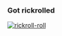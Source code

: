 ### Got rickrolled

<a href="https://github.com/Nathtruyts">


![rickroll-roll](https://github.com/Nathtruyts/Nathtruyts/assets/78803504/605d5929-e6a0-4991-bcfb-e6b36b898f63)
